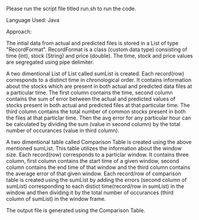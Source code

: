 Please run the script file titled run.sh to run the code.

Language Used: Java

Approach:

The intial data from actual and predicted files is stored in a List of type "RecordFormat". RecordFormat is a class (custom data type) consisting of time (int), stock (String) and price (double). The time, stock and price values are segregated using pipe delimiter.

A two dimentional List of List called sumList is created. Each record(row) corresponds to a distinct time in chronological order. It contains information about the stocks which are present in both actual and predicted data files at a particular time.
The first column contains the time, second column contains the sum of error between the actual and predicted values of stocks present in both actual and predicted files at that particular time. The third column contains the total number of common stocks present in both the files at that particlar time. Then the avg error for any particular hour can be calculated by dividing the sum (value in second column) by the total number of occurances (value in third column).

A two dimentional table called Comparison Table is created using the above mentioned sumList. This table utilizes the information about the window size. Each record(row) corresponds to a particlar window. It contains three column, first column contains the start time of a given window, second column contains the end time of that window and the third column contains the average error of that given window. Each record/row of comparison table is created using the sumList by adding the errors (second column of sumList) corresponding to each distict time(record/row in sumList) in the window and then dividing it by the total number of occurances (third column of sumList) in the window frame.

The output file is generated using the Comparison Table.
